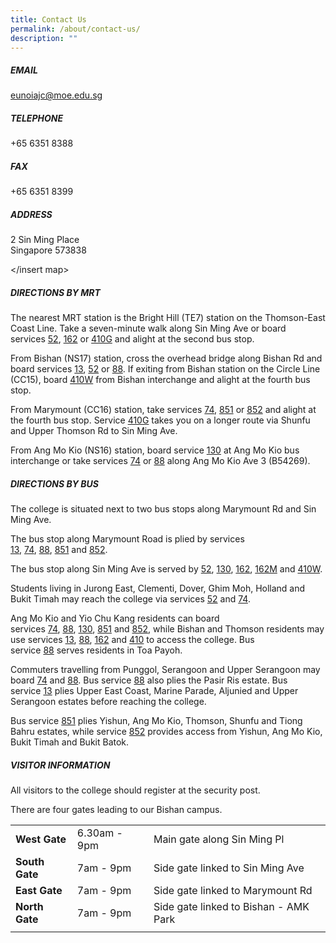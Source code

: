 ```yaml
---
title: Contact Us
permalink: /about/contact-us/
description: ""
---
```

##### EMAIL

eunoiajc@moe.edu.sg

##### TELEPHONE

+65 6351 8388

##### FAX

+65 6351 8399

##### ADDRESS  

2 Sin Ming Place <br>
Singapore 573838

</insert map>

##### DIRECTIONS BY MRT

The nearest MRT station is the Bright Hill (TE7) station on the Thomson-East Coast Line. Take a seven-minute walk along Sin Ming Ave or board services [52](https://www.transitlink.com.sg/eservice/eguide/service_route.php?service=52), [162](https://www.transitlink.com.sg/eservice/eguide/service_route.php?service=162) or [410G](https://www.transitlink.com.sg/eservice/eguide/service_route.php?service=410G) and alight at the second bus stop.

From Bishan (NS17) station, cross the overhead bridge along Bishan Rd and board services [13](https://www.transitlink.com.sg/eservice/eguide/service_route.php?service=13), [52](https://www.transitlink.com.sg/eservice/eguide/service_route.php?service=52) or [88](https://www.transitlink.com.sg/eservice/eguide/service_route.php?service=88). If exiting from Bishan station on the Circle Line (CC15), board [410W](https://www.transitlink.com.sg/eservice/eguide/service_route.php?service=410W) from Bishan interchange and alight at the fourth bus stop.

From Marymount (CC16) station, take services [74](https://www.transitlink.com.sg/eservice/eguide/service_route.php?service=74), [851](https://www.transitlink.com.sg/eservice/eguide/service_route.php?service=851) or [852](https://www.transitlink.com.sg/eservice/eguide/service_route.php?service=852) and alight at the fourth bus stop. Service [410G](https://www.transitlink.com.sg/eservice/eguide/service_route.php?service=410G) takes you on a longer route via Shunfu and Upper Thomson Rd to Sin Ming Ave.

From Ang Mo Kio (NS16) station, board service [130](https://www.transitlink.com.sg/eservice/eguide/service_route.php?service=130) at Ang Mo Kio bus interchange or take services [74](https://www.transitlink.com.sg/eservice/eguide/service_route.php?service=74) or [88](https://www.transitlink.com.sg/eservice/eguide/service_route.php?service=88) along Ang Mo Kio Ave 3 (B54269).

##### DIRECTIONS BY BUS 

The college is situated next to two bus stops along Marymount Rd and Sin Ming Ave.

The bus stop along Marymount Road is plied by services [13](https://www.transitlink.com.sg/eservice/eguide/service_route.php?service=13), [74](https://www.transitlink.com.sg/eservice/eguide/service_route.php?service=74), [88](https://www.transitlink.com.sg/eservice/eguide/service_route.php?service=88), [851](https://www.transitlink.com.sg/eservice/eguide/service_route.php?service=851) and [852](https://www.transitlink.com.sg/eservice/eguide/service_route.php?service=852).

The bus stop along Sin Ming Ave is served by [52](https://www.transitlink.com.sg/eservice/eguide/service_route.php?service=52), [130](https://www.transitlink.com.sg/eservice/eguide/service_route.php?service=130), [162](https://www.transitlink.com.sg/eservice/eguide/service_route.php?service=162), [162M](https://www.transitlink.com.sg/eservice/eguide/service_route.php?service=162M) and [410W](https://www.transitlink.com.sg/eservice/eguide/service_route.php?service=410W).

Students living in Jurong East, Clementi, Dover, Ghim Moh, Holland and Bukit Timah may reach the college via services [52](https://www.transitlink.com.sg/eservice/eguide/service_route.php?service=52) and [74](https://www.transitlink.com.sg/eservice/eguide/service_route.php?service=74).

Ang Mo Kio and Yio Chu Kang residents can board services [74](https://www.transitlink.com.sg/eservice/eguide/service_route.php?service=74), [88](https://www.transitlink.com.sg/eservice/eguide/service_route.php?service=88), [130](https://www.transitlink.com.sg/eservice/eguide/service_route.php?service=130), [851](https://www.transitlink.com.sg/eservice/eguide/service_route.php?service=851) and [852](https://www.transitlink.com.sg/eservice/eguide/service_route.php?service=852), while Bishan and Thomson residents may use services [13](https://www.transitlink.com.sg/eservice/eguide/service_route.php?service=851), [88](https://www.transitlink.com.sg/eservice/eguide/service_route.php?service=88), [162](https://www.transitlink.com.sg/eservice/eguide/service_route.php?service=162) and [410](https://www.transitlink.com.sg/eservice/eguide/service_route.php?service=410) to access the college. Bus service [88](https://www.transitlink.com.sg/eservice/eguide/service_route.php?service=88) serves residents in Toa Payoh.

Commuters travelling from Punggol, Serangoon and Upper Serangoon may board [74](https://www.transitlink.com.sg/eservice/eguide/service_route.php?service=74) and [88](https://www.transitlink.com.sg/eservice/eguide/service_route.php?service=88). Bus service [88](https://www.transitlink.com.sg/eservice/eguide/service_route.php?service=88) also plies the Pasir Ris estate. Bus service [13](https://www.transitlink.com.sg/eservice/eguide/service_route.php?service=851) plies Upper East Coast, Marine Parade, Aljunied and Upper Serangoon estates before reaching the college.

Bus service [851](https://www.transitlink.com.sg/eservice/eguide/service_route.php?service=851) plies Yishun, Ang Mo Kio, Thomson, Shunfu and Tiong Bahru estates, while service [852](https://www.transitlink.com.sg/eservice/eguide/service_route.php?service=852) provides access from Yishun, Ang Mo Kio, Bukit Timah and Bukit Batok.

##### VISITOR INFORMATION

All visitors to the college should register at the security post.

There are four gates leading to our Bishan campus.

|  |  |  |
| -------- | -------- | -------- |
| **West Gate** | 6.30am - 9pm | Main gate along Sin Ming Pl |
| **South Gate** | 7am - 9pm | 	Side gate linked to Sin Ming Ave | 
| **East Gate** | 7am - 9pm | Side gate linked to Marymount Rd |
| **North Gate** | 7am - 9pm | Side gate linked to Bishan - AMK Park | 
| | |

